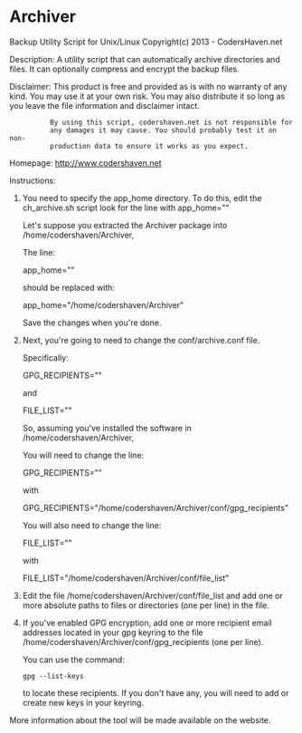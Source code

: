 Archiver
========

Backup Utility Script for Unix/Linux
Copyright(c) 2013 - CodersHaven.net

Description:  A utility script that can automatically archive directories and
              files. It can optionally compress and encrypt the backup files.

Disclaimer:   This product is free and provided as is with no warranty of any
              kind. You may use it at your own risk. You may also distribute
              it so long as you leave the file information and disclaimer
              intact.

              By using this script, codershaven.net is not responsible for
              any damages it may cause. You should probably test it on non-
              production data to ensure it works as you expect.

Homepage:     http://www.codershaven.net

Instructions:

1) You need to specify the app_home directory. To do this, edit the
   ch_archive.sh script look for the line with app_home=""

   Let's suppose you extracted the Archiver package into 
   /home/codershaven/Archiver,

   The line:

   app_home=""

   should be replaced with:

   app_home="/home/codershaven/Archiver"

   Save the changes when you're done.

2) Next, you're going to need to change the conf/archive.conf file.

   Specifically:

   GPG_RECIPIENTS=""

   and

   FILE_LIST=""

   So, assuming you've installed the software in /home/codershaven/Archiver,

   You will need to change the line:

   GPG_RECIPIENTS=""

   with

   GPG_RECIPIENTS="/home/codershaven/Archiver/conf/gpg_recipients"

   You will also need to change the line:

   FILE_LIST=""

   with

   FILE_LIST="/home/codershaven/Archiver/conf/file_list"

3) Edit the file /home/codershaven/Archiver/conf/file_list and add one
   or more absolute paths to files or directories (one per line) in the
   file.

4) If you've enabled GPG encryption, add one or more recipient email
   addresses located in your gpg keyring to the file
   /home/codershaven/Archiver/conf/gpg_recipients (one per line).

   You can use the command:

       gpg --list-keys

   to locate these recipients. If you don't have any, you will need to add
   or create new keys in your keyring.

More information about the tool will be made available on the website.
